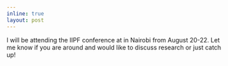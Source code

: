 ```yaml
---
inline: true
layout: post
---
```

I will be attending the IIPF conference at in Nairobi from August 20-22. Let me know if you are around and would like to discuss research or just catch up!
